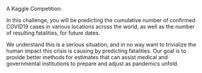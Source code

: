 A Kaggle Competition:

In this challenge, you will be predicting the cumulative number of confirmed COVID19 cases in various locations across the world, as well as the number of resulting fatalities, for future dates.

We understand this is a serious situation, and in no way want to trivialize the human impact this crisis is causing by predicting fatalities. Our goal is to provide better methods for estimates that can assist medical and governmental institutions to prepare and adjust as pandemics unfold.